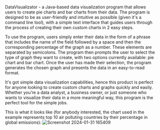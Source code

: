 DataVisualizator - a Java-based data visualization program that allows users to create pie charts and bar charts from their data. The program is designed to be as user-friendly and intuitive as possible (given it's a command line tool), with a simple text interface that guides users through the process of creating their own custom charts in 2 easy steps.

To use the program, users simply enter their data in the form of a phrase that includes the name of the field followed by a space and then the corresponding percentage of the graph as a number. These elements are separated by semicolons. The program then prompts the user to select the type of graph they want to create, with two options currently available: pie chart and bar chart. Once the user has made their selection, the program generates the chosen graph and presents the data in an easy-to-read format.

It's got simple data visualization capabilities, hence this product is perfect for anyone looking to create custom charts and graphs quickly and easily. Whether you’re a data analyst, a business owner, or just someone who wants to visualize their data in a more meaningful way, this program is the perfect tool for the simple jobs.

This is what it looks like (for anybody interested, the chart used in the example represents top 10 air polluting countries by their percentage in global emissions):
![Screenshot 2024-01-31 165409](https://github.com/nikczemnydev/DataVisualizator/assets/136376818/0424662f-5b55-471c-b0ce-89b338e60637)
